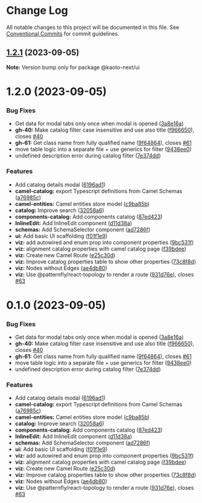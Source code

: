 # Change Log

All notable changes to this project will be documented in this file.
See [Conventional Commits](https://conventionalcommits.org) for commit guidelines.

## [1.2.1](https://github.com/KaotoIO/kaoto-next/compare/@kaoto-next/ui@1.2.0...@kaoto-next/ui@1.2.1) (2023-09-05)

**Note:** Version bump only for package @kaoto-next/ui

# 1.2.0 (2023-09-05)

### Bug Fixes

* Get data for modal tabs only once when modal is opened ([3a8e16a](https://github.com/KaotoIO/kaoto-next/commit/3a8e16a244fe71db403cfa7dd35194bd9bb5f5c9))
* **gh-40:** Make catalog filter case insensitive and use also title ([f966650](https://github.com/KaotoIO/kaoto-next/commit/f9666502c3aa0050aad777a12ff38f13d2d1b4df)), closes [#40](https://github.com/KaotoIO/kaoto-next/issues/40)
* **gh-61:** Get class name from fully qualified name ([9f64864](https://github.com/KaotoIO/kaoto-next/commit/9f64864524b6d8a9e94e5637ecd921b5730889e4)), closes [#61](https://github.com/KaotoIO/kaoto-next/issues/61)
* move table logic into a separate file + use generics for filter ([9438ee0](https://github.com/KaotoIO/kaoto-next/commit/9438ee07e04ea8f8687e745106b17a048ed41d83))
* undefined description error during catalog filter ([7e374dd](https://github.com/KaotoIO/kaoto-next/commit/7e374dd6a59af11fc03e43f77a5fd0aa4e79d74b))

### Features

* Add catalog details modal ([6196ad1](https://github.com/KaotoIO/kaoto-next/commit/6196ad1bb8b1beb4012fb082350caa3247a2e96c))
* **camel-catalog:** export Typescript definitions from Camel Schemas ([a76985c](https://github.com/KaotoIO/kaoto-next/commit/a76985c78871f70ff8a15af97afe53970c26fc78))
* **camel-entities:** Camel entities store model ([c9ba85b](https://github.com/KaotoIO/kaoto-next/commit/c9ba85bb5e76d3b046d956685a5bc6703a3d6925))
* **catalog:** Improve search ([32058a6](https://github.com/KaotoIO/kaoto-next/commit/32058a63526b77588bc5e79b9bdd92e3dc38d061))
* **components-catalog:** Add components catalog ([87ed423](https://github.com/KaotoIO/kaoto-next/commit/87ed423262ec0317903d03a3ac97b3195a9b6109))
* **InlineEdit:** Add InlineEdit component ([d11d38a](https://github.com/KaotoIO/kaoto-next/commit/d11d38afb87946bc6665a461abf4979ef35c8839))
* **schemas:** Add SchemaSelector component ([ad7286f](https://github.com/KaotoIO/kaoto-next/commit/ad7286f0b4facddd36a6687d30122a1ef399baa4))
* **ui:** Add basic UI scaffolding ([f01f1e9](https://github.com/KaotoIO/kaoto-next/commit/f01f1e98949ecf0894fe31fd35265153edf54d84))
* **viz:** add autowired and enum prop into component properties ([9bc531f](https://github.com/KaotoIO/kaoto-next/commit/9bc531f13cc90e4054d7db9d3314aca2719deb36))
* **viz:** alignment catalog properties with camel catalog page ([f39bdee](https://github.com/KaotoIO/kaoto-next/commit/f39bdee876646daa117305f0dae84b592a6f0e47))
* **viz:** Create new Camel Route ([e25c30d](https://github.com/KaotoIO/kaoto-next/commit/e25c30de0c4a056069bc4780044bb25e9089b039))
* **viz:** Improve catalog properties table to show other properties ([73c8f8d](https://github.com/KaotoIO/kaoto-next/commit/73c8f8d959fbfbe83ccda392ac9f503d2d11e198))
* **viz:** Nodes without Edges ([ae4db80](https://github.com/KaotoIO/kaoto-next/commit/ae4db807ee5da02bdc11cf42d2cdd34a3c4c8d61))
* **viz:** Use @patternfly/react-topology to render a route ([931d76e](https://github.com/KaotoIO/kaoto-next/commit/931d76e874de8f4795bcd0500ab5e312c11a515b)), closes [#63](https://github.com/KaotoIO/kaoto-next/issues/63)

# 0.1.0 (2023-09-05)

### Bug Fixes

* Get data for modal tabs only once when modal is opened ([3a8e16a](https://github.com/KaotoIO/kaoto-next/commit/3a8e16a244fe71db403cfa7dd35194bd9bb5f5c9))
* **gh-40:** Make catalog filter case insensitive and use also title ([f966650](https://github.com/KaotoIO/kaoto-next/commit/f9666502c3aa0050aad777a12ff38f13d2d1b4df)), closes [#40](https://github.com/KaotoIO/kaoto-next/issues/40)
* **gh-61:** Get class name from fully qualified name ([9f64864](https://github.com/KaotoIO/kaoto-next/commit/9f64864524b6d8a9e94e5637ecd921b5730889e4)), closes [#61](https://github.com/KaotoIO/kaoto-next/issues/61)
* move table logic into a separate file + use generics for filter ([9438ee0](https://github.com/KaotoIO/kaoto-next/commit/9438ee07e04ea8f8687e745106b17a048ed41d83))
* undefined description error during catalog filter ([7e374dd](https://github.com/KaotoIO/kaoto-next/commit/7e374dd6a59af11fc03e43f77a5fd0aa4e79d74b))

### Features

* Add catalog details modal ([6196ad1](https://github.com/KaotoIO/kaoto-next/commit/6196ad1bb8b1beb4012fb082350caa3247a2e96c))
* **camel-catalog:** export Typescript definitions from Camel Schemas ([a76985c](https://github.com/KaotoIO/kaoto-next/commit/a76985c78871f70ff8a15af97afe53970c26fc78))
* **camel-entities:** Camel entities store model ([c9ba85b](https://github.com/KaotoIO/kaoto-next/commit/c9ba85bb5e76d3b046d956685a5bc6703a3d6925))
* **catalog:** Improve search ([32058a6](https://github.com/KaotoIO/kaoto-next/commit/32058a63526b77588bc5e79b9bdd92e3dc38d061))
* **components-catalog:** Add components catalog ([87ed423](https://github.com/KaotoIO/kaoto-next/commit/87ed423262ec0317903d03a3ac97b3195a9b6109))
* **InlineEdit:** Add InlineEdit component ([d11d38a](https://github.com/KaotoIO/kaoto-next/commit/d11d38afb87946bc6665a461abf4979ef35c8839))
* **schemas:** Add SchemaSelector component ([ad7286f](https://github.com/KaotoIO/kaoto-next/commit/ad7286f0b4facddd36a6687d30122a1ef399baa4))
* **ui:** Add basic UI scaffolding ([f01f1e9](https://github.com/KaotoIO/kaoto-next/commit/f01f1e98949ecf0894fe31fd35265153edf54d84))
* **viz:** add autowired and enum prop into component properties ([9bc531f](https://github.com/KaotoIO/kaoto-next/commit/9bc531f13cc90e4054d7db9d3314aca2719deb36))
* **viz:** alignment catalog properties with camel catalog page ([f39bdee](https://github.com/KaotoIO/kaoto-next/commit/f39bdee876646daa117305f0dae84b592a6f0e47))
* **viz:** Create new Camel Route ([e25c30d](https://github.com/KaotoIO/kaoto-next/commit/e25c30de0c4a056069bc4780044bb25e9089b039))
* **viz:** Improve catalog properties table to show other properties ([73c8f8d](https://github.com/KaotoIO/kaoto-next/commit/73c8f8d959fbfbe83ccda392ac9f503d2d11e198))
* **viz:** Nodes without Edges ([ae4db80](https://github.com/KaotoIO/kaoto-next/commit/ae4db807ee5da02bdc11cf42d2cdd34a3c4c8d61))
* **viz:** Use @patternfly/react-topology to render a route ([931d76e](https://github.com/KaotoIO/kaoto-next/commit/931d76e874de8f4795bcd0500ab5e312c11a515b)), closes [#63](https://github.com/KaotoIO/kaoto-next/issues/63)
